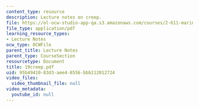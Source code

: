 ```yaml
---
content_type: resource
description: Lecture notes on creep.
file: https://ol-ocw-studio-app-qa.s3.amazonaws.com/courses/2-611-marine-power-and-propulsion-fall-2006/95b4941083d3aee48556bbb112012724_19creep.pdf
file_type: application/pdf
learning_resource_types:
- Lecture Notes
ocw_type: OCWFile
parent_title: Lecture Notes
parent_type: CourseSection
resourcetype: Document
title: 19creep.pdf
uid: 95b49410-83d3-aee4-8556-bbb112012724
video_files:
  video_thumbnail_file: null
video_metadata:
  youtube_id: null
---
```

